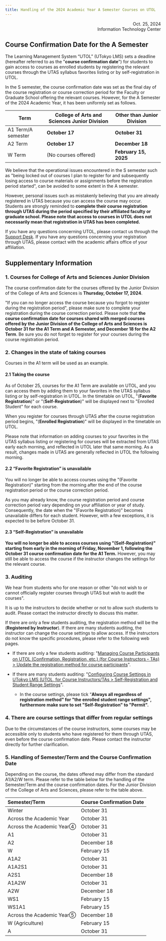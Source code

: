 ```yaml
---
title: Handling of the 2024 Academic Year A Semester Courses on UTOL
---
```


<div style="text-align: right;">
<span>Oct. 25, 2024</span><br />
<span>Information Technology Center</span><br />
</div>

## Course Confirmation Date for the A Semester

The Learning Management System “UTOL” (UTokyo LMS) sets a deadline (hereafter referred to as the "**course confirmation date**") for students to gain access to courses as enrolled students by registering the relevant courses through the UTAS syllabus favorites listing or by self-registration in UTOL.

In the S semester, the course confirmation date was set as the final day of the course registration or course correction period for the Faculty or Graduate School offering the relevant courses. However, for the A Semester of the 2024 Academic Year, it has been uniformly set as follows.

| Term | College of Arts and Sciences Junior Division | Other than Junior Division |
| ----- | ----- | ----- |
| A1 Term/A semester | **October 17** | **October 31** |
| A2 Term | **October 17** | **December 18** |
| W Term | (No courses offered) | **February 15, 2025** |

We believe that the operational issues encountered in the S semester such as "being locked out of courses I plan to register for and subsequently losing access to course materials or assignments before the registration period started", can be avoided to some extent in the A semester.

However, personal issues such as mistakenly believing that you are already registered in UTAS because you can access the course may occur. Students are strongly reminded to **complete their course registration through UTAS during the period specified by their affiliated faculty or graduate school. Please note that access to courses in UTOL does not necessarily mean that registration in UTAS has been completed.**

If you have any questions concerning UTOL, please contact us through the [Support Desk](/en/support/). If you have any questions concerning your registration through UTAS, please contact with the academic affairs office of your affiliation.

## Supplementary Information

### 1. Courses for College of Arts and Sciences Junior Division

The course confirmation date for the courses offered by the Junior Division of the College of Arts and Sciences is **Thursday, October 17, 2024**.

"If you can no longer access the course because you forgot to register during the registration period", please make sure to complete your registration during the course correction period. Please note that **the course confirmation date for courses shared with merged courses offered by the Junior Division of the College of Arts and Sciences is October 31 for the A1 Term and A Semester, and December 18 for the A2 Term**. Be sure you do not forget to register for your courses during the course registration period.

### 2. Changes in the state of taking courses

Courses in the A1 term will be used as an example.

#### 2.1 Taking the course

As of October 25, courses for the A1 Term are available on UTOL, and you can access them by adding them to your favorites in the UTAS syllabus listing or by self-registration in UTOL. In the timetable on UTOL, "(**Favorite Registration**)" or "(**Self-Registration**)" will be displayed next to "Enrolled Student" for each course.  

When you register for courses through UTAS after the course registration period begins, "(**Enrolled Registration**)" will be displayed in the timetable on UTOL.

Please note that information on adding courses to your favorites in the UTAS syllabus listing or registering for courses will be extracted from UTAS early each morning, and reflected in UTOL later that same morning. As a result, changes made in UTAS are generally reflected in UTOL the following morning.

#### 2.2 “Favorite Registration” is unavailable

You will no longer be able to access courses using the "(Favorite Registration)" starting from the morning after the end of the course registration period or the course correction period.

As you may already know, the course registration period and course correction period vary depending on your affiliation or year of study. Consequently, the date when the "(Favorite Registration)" becomes unavailable differs for each student. However, with a few exceptions, it is expected to be before October 31.

#### 2.3 “Self-Registration” is unavailable

**You will no longer be able to access courses using "(Self-Registration)" starting from early in the morning of Friday, November 1, following the October 31 course confirmation date for the A1 Term.** However, you may still be able to access the course if the instructor changes the settings for the relevant course.

### 3. Auditing

We hear from students who for one reason or other "do not wish to or cannot officially register courses through UTAS but wish to audit the courses".

It is up to the instructors to decide whether or not to allow such students to audit. Please contact the instructor directly to discuss this matter.

If there are only a few students auditing, the registration method will be the (**Registered by Instructor**). If there are many students auditing, the instructor can change the course settings to allow access. If the instructors do not know the specific procedures, please refer to the following web pages.

* If there are only a few students auditing: "[Managing Course Participants on UTOL (Confirmation, Registration, etc.) (for Course Instructors・TAs) > Update the registration method for course participants](/en/utol/lecturers/settings/course_participants/#update)".
* If there are many students auditing: "[Configuring Course Settings in UTokyo LMS (UTOL, for Course Instructors/TAs > Self-Registration and Student Range Settings](/en/utol/lecturers/settings/)".

    - In the course settings, please tick “**Always all regardless of registration method" for "the enrolled student range settings", furthermore make sure to set "Self-Registration" to "Permit".**

### 4. There are course settings that differ from regular settings  

Due to the circumstances of the course instructors, some courses may be accessible only to students who have registered for them through UTAS, even before the course confirmation date. Please contact the instructor directly for further clarification.  

### 5. Handling of Semester/Term and the Course Confirmation Date

Depending on the course, the dates offered may differ from the standard A1/A2/W term. Please refer to the table below for the handling of the Semester/Term and the course confirmation dates. For the Junior Division of the College of Arts and Sciences, please refer to the table above.

| Semester/Term | Course Confirmation Date |
| :---- | :---- |
| Winter | October 31 |
| Across the Academic Year | October 31 |
| Across the Academic Year④ | October 31 |
| A1 | October 31 |
| A2 | December 18 |
| W | February 15 |
| A1A2 | October 31 |
| A1A2S1 | October 31 |
| A2S1 | December 18 |
| A1A2W | October 31 |
| A2W | December 18 |
| WS1 | February 15 |
| WS1A1 | February 15 |
| Across the Academic Year⑤ | December 18 |
| W (Agriculture) | February 15 |
| A | October 31 |
